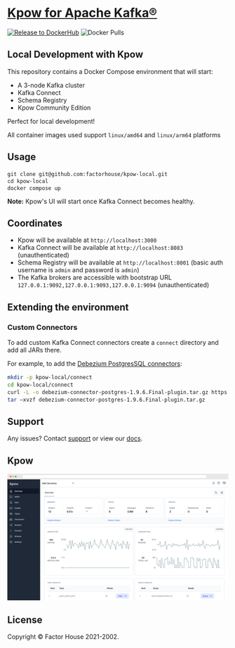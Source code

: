 # [Kpow for Apache Kafka®](https://kpow.io)
[![Release to DockerHub](https://github.com/operatr-io/kpow-docker/actions/workflows/release.yml/badge.svg?branch=main)](https://github.com/operatr-io/kpow-docker/actions/workflows/release.yml)
![Docker Pulls](https://img.shields.io/docker/pulls/operatr/operatr)

## Local Development with Kpow

This repository contains a Docker Compose environment that will start:

- A 3-node Kafka cluster
- Kafka Connect 
- Schema Registry 
- Kpow Community Edition

Perfect for local development!

All container images used support `linux/amd64` and `linux/arm64` platforms

## Usage

```
git clone git@github.com:factorhouse/kpow-local.git 
cd kpow-local
docker compose up
```

**Note:** Kpow's UI will start once Kafka Connect becomes healthy.


## Coordinates

* Kpow will be available at `http://localhost:3000`
* Kafka Connect will be available at `http://localhost:8083` (unauthenticated)
* Schema Registry will be available at `http://localhost:8001` (basic auth username is `admin` and password is `admin`)
* The Kafka brokers are accessible with bootstrap URL `127.0.0.1:9092,127.0.0.1:9093,127.0.0.1:9094` (unauthenticated)

## Extending the environment

### Custom Connectors

To add custom Kafka Connect connectors create a `connect` directory and add all JARs there.

For example, to add the [Debezium PostgresSQL connectors](https://debezium.io/documentation/reference/stable/connectors/postgresql.html):

```bash
mkdir -p kpow-local/connect
cd kpow-local/connect
curl -L -o debezium-connector-postgres-1.9.6.Final-plugin.tar.gz https://repo1.maven.org/maven2/io/debezium/debezium-connector-postgres/1.9.6.Final/debezium-connector-postgres-1.9.6.Final-plugin.tar.gz 
tar –xvzf debezium-connector-postgres-1.9.6.Final-plugin.tar.gz
```

## Support

Any issues? Contact [support](https://kpow.io/support) or view our [docs](https://docs.kpow.io).


## Kpow

![Kpow in action.](resources/kpow-ui.png)

## License

Copyright © Factor House 2021-2002.
